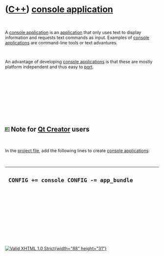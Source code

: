 



 

 

 

 

 

([C++](Cpp.htm)) [console application](CppConsoleApplication.htm)
=================================================================

 

A [console application](CppConsoleApplication.htm) is an
[application](CppApplication.htm) that only uses text to display
information and requests text commands as input. Examples of [console
applications](CppConsoleApplication.htm) are command-line tools or text
advantures.

 

An advantage of developing [console
applications](CppConsoleApplication.htm) is that these are mostly
platform independent and thus easy to [port](CppPort.htm).

 

 

 

 

 

![Qt Creator](PicQtCreator.png) Note for [Qt Creator](CppQtCreator.htm) users
-----------------------------------------------------------------------------

 

In the [project file](CppQtProjectFile.htm), add the following lines to
create [console applications](CppConsoleApplication.htm):

 

  -------------------------------------------
  ` CONFIG += console CONFIG -= app_bundle`
  -------------------------------------------

 

 

 

 

 





 

[![Valid XHTML 1.0 Strict](valid-xhtml10.png){width="88"
height="31"}](http://validator.w3.org/check?uri=referer)
